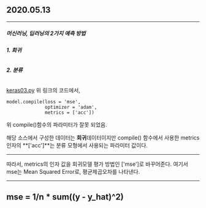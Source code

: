 ## 2020.05.13
---
##### 머신러닝, 딥러닝의 2가지 예측 방법
###### **1. 회귀**
###### **2. 분류**

[keras03.py](https://github.com/seonukim/Study/blob/master/keras/keras03.py)
위 링크의 코드에서,
```
model.compile(loss = 'mse',
			  optimizer = 'adam',
              metrics = ['acc'])
```

위 compile()함수의 파라미터가 잘못 되었음.

해당 소스에서 구성한 데이터는
**회귀**데이터이지만 compile() 함수에서 사용한 metrics 인자의
**['acc']**는 분류 모형에서 사용되는 파라미터 값이다.

---
따라서, metrics의 인자 값을 회귀모델 평가 방법인 ['mse']로 바꾸어준다.
여기서 mse는 Mean Squared Error로, 평균제곱오차를 나타낸다.

---
## mse = 1/n * sum((y - y_hat)^2)